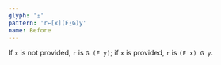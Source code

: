 ```yaml
---
glyph: '⍛'
pattern: 'r←[x](F⍛G)y'
name: Before
---
```


If `x` is not provided, `r` is `G (F y)`; if `x` is provided, `r` is `(F x) G y`.